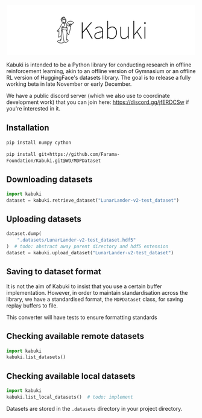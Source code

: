 <p align="center">
    <img src="kabuki-text.png" width="500px"/>
</p>
Kabuki is intended to be a Python library for conducting research in offline reinforcement learning, akin to an offline version of Gymnasium or an offline RL version of HuggingFace's datasets library. The goal is to release a fully working beta in late November or early December.

We have a public discord server (which we also use to coordinate development work) that you can join here: https://discord.gg/jfERDCSw if you're interested in it.


## Installation
`pip install numpy cython`

`pip install git+https://github.com/Farama-Foundation/Kabuki.git@WD/MDPDataset`

## Downloading datasets
```python
import kabuki
dataset = kabuki.retrieve_dataset("LunarLander-v2-test_dataset")
```

## Uploading datasets
```python
dataset.dump(
    ".datasets/LunarLander-v2-test_dataset.hdf5"
)  # todo: abstract away parent directory and hdf5 extension
dataset = kabuki.upload_dataset("LunarLander-v2-test_dataset")
```


## Saving to dataset format
It is not the aim of Kabuki to insist that you use a certain buffer implementation. However, in order to maintain standardisation across the library, we have a standardised format, the `MDPDataset` class, for saving replay buffers to file. 

This converter will have tests to ensure formatting standards

## Checking available remote datasets
```python
import kabuki
kabuki.list_datasets()
```

## Checking available local datasets
```python
import kabuki
kabuki.list_local_datasets()  # todo: implement
```
Datasets are stored in the `.datasets` directory in your project directory.

